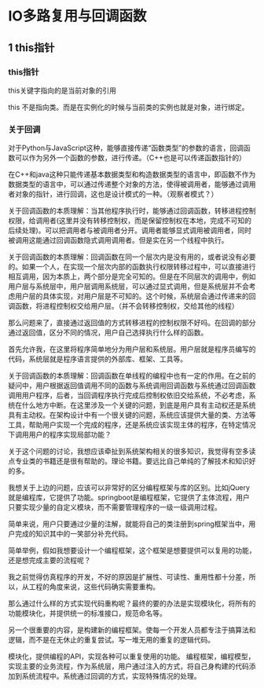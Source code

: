 # IO多路复用与回调函数

## 1 this指针
### this指针
this关键字指向的是当前对象的引用

this 不是指向类。而是在实例化的时候与当前类的实例也就是对象，进行绑定。

### 关于回调

对于Python与JavaScript这种，能够直接传递“函数类型”的参数的语言，回调函数可以作为另外一个函数的参数，进行传递。（C++也是可以传递函数指针的）

在C++和java这种只能传递基本数据类型和构造数据类型的语言中，即函数不作为数据类型的语言中，可以通过传递整个对象的方法，使得被调用者，能够通过调用者对象的指针，进行回调，这也是设计模式的一种。（观察者模式？）


关于回调函数的本质理解：当其他程序执行时，能够通过回调函数，转移进程控制权限，给调用者(这里并没有转移控制权，而是保留控制权在本地，完成不可知的后续处理)。可以把调用者与被调用者分开。调用者能够显式调用被调用者，同时被调用这能通过回调函数隐式调用调用者。但是实在另一个线程中执行。

关于回调函数的本质理解：回调函数在同一个层次内是没有用的，或者说没有必要的。如果一个人，在实现一个层次内部的函数执行权限转移过程中，可以直接进行相互调用，因为本质上，两个部分是完全可知的。但是在不同层次的调用中，例如用户层与系统层中，用户层调用系统层，可以通过显式调用，但是系统层并不会考虑用户层的具体实现，对用户层是不可知的。这个时候，系统层会通过传递来的回调函数，将进程控制权交给用户层。（并不会转移控制权，交给其他的线程）

那么问题来了，直接通过返回值的方式转移进程的控制权限不好吗。在回调的部分通过返回值，区分不同的情况，用户自己选择执行什么样的函数。

首先允许我，在这里将程序简单地分为用户层和系统层。用户层就是程序员编写的代码，系统层就是程序语言提供的外部库、框架、工具等。

关于回调函数的本质理解：回调函数在单线程的编程中也有一定的作用。在之前的疑问中，用户根据返回值调用不同的函数与系统调用回调函数与系统通过回调函数调用用户程序，后者，当回调程序执行完成后控制权依旧交给系统，不必考虑，系统在什么地方中断。在这里涉及一个关键的问题，到底是用户具有主动权还是系统具有主动权。在架构设计中有一个很关键的问题，系统应该提供大量的类、方法等工具，帮助用户实现一个完成的程序，还是系统应该实现主体的程序，在特定情况下调用用户的程序实现局部功能？

关于这个问题的讨论，我想应该牵扯到系统架构相关的很多知识，我觉得有空多读点专业类的书籍还是很有帮助的。理论书籍。要远比自己单纯的了解技术和知识好的多。

我想关于上边的问题，应该可以非常好的区分编程框架与库的区别。比如jQuery就是编程库，它提供了功能。springboot是编程框架，它提供了主体流程，用户只要实现少量的自定义模块，而不需要管理程序的一级一级调用过程。

简单来说，用户只要通过少量的注解，就能将自己的类注册到spring框架当中，用户完成的知识其中的一笑部分补充代码。

简单举例，假如我想要设计一个编程框架，这个框架是想要提供可以复用的功能，还是想完成主要的流程呢？

我之前觉得仿真程序的开发，不好的原因是扩展性、可读性、重用性都十分差，所以，从工程的角度来说，这些代码确实需要重构。

那么通过什么样的方式实现代码重构呢？最终的要的办法是实现模块化，将所有的功能模块化，并提供统一的标准接口，规范命名等。

另一个很重要的内容，是构建新的编程框架。使每一个开发人员都专注于搞算法和逻辑，而不是在无休止的重复尝试。写一堆无用的重复的逻辑代码。

模块化，提供编程的API，实现各种可以重复使用的功能。
编程框架，编程模型，实现主要的业务流程，作为系统层，用户通过注入的方式，将自己身构建的代码添加到系统流程中。系统通过回调的方式，实现特殊情况的处理。
